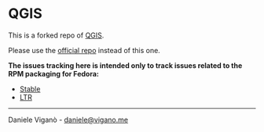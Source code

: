 # QGIS

This is a forked repo of [QGIS](https://github.com/qgis/QGIS).

Please use the [official repo](https://github.com/qgis/QGIS) instead of this one.

**The issues tracking here is intended only to track issues related
to the RPM packaging for Fedora:**

* [Stable](https://copr.fedoraproject.org/coprs/dani/qgis/)
* [LTR](https://copr.fedoraproject.org/coprs/dani/qgis-ltr/)

---

Daniele Viganò - [daniele@vigano.me](mailto:daniele@vigano.me)
